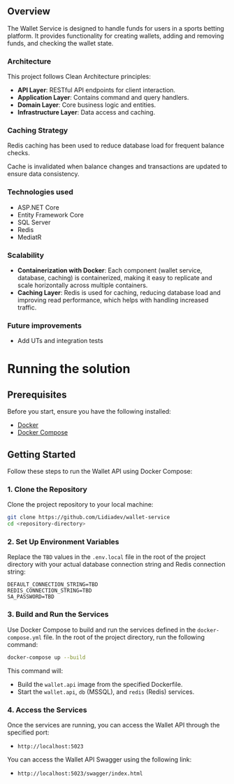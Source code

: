 ## Overview
The Wallet Service is designed to handle funds for users in a sports betting platform. 
It provides functionality for creating wallets, adding and removing funds, and checking the wallet state. 

### Architecture
This project follows Clean Architecture principles:

- **API Layer**: RESTful API endpoints for client interaction.
- **Application Layer**: Contains command and query handlers.
- **Domain Layer**: Core business logic and entities.
- **Infrastructure Layer**: Data access and caching.

### Caching Strategy
Redis caching has been used to reduce database load for frequent balance checks.

Cache is invalidated when balance changes and transactions are updated to ensure data consistency.

### Technologies used
- ASP.NET Core
- Entity Framework Core
- SQL Server
- Redis
- MediatR

### Scalability
- **Containerization with Docker**: Each component (wallet service, database, caching) is containerized, making it easy to replicate and scale horizontally across multiple containers.
- **Caching Layer**: Redis is used for caching, reducing database load and improving read performance, which helps with handling increased traffic.

### Future improvements 
- Add UTs and integration tests

# Running the solution
## Prerequisites

Before you start, ensure you have the following installed:

- [Docker](https://docs.docker.com/get-docker/)
- [Docker Compose](https://docs.docker.com/compose/install/)

## Getting Started

Follow these steps to run the Wallet API using Docker Compose:

### 1. Clone the Repository

Clone the project repository to your local machine:

```bash
git clone https://github.com/Lidiadev/wallet-service
cd <repository-directory>
```

### 2. Set Up Environment Variables

Replace the `TBD` values in the `.env.local` file in the root of the project directory with your actual database connection string and Redis connection string:

```dotenv
DEFAULT_CONNECTION_STRING=TBD
REDIS_CONNECTION_STRING=TBD
SA_PASSWORD=TBD
```

### 3. Build and Run the Services

Use Docker Compose to build and run the services defined in the `docker-compose.yml` file. In the root of the project directory, run the following command:

```bash
docker-compose up --build
```

This command will:

- Build the `wallet.api` image from the specified Dockerfile.
- Start the `wallet.api`, `db` (MSSQL), and `redis` (Redis) services.

### 4. Access the Services

Once the services are running, you can access the Wallet API through the specified port:

- `http://localhost:5023`

You can access the Wallet API Swagger using the following link:

- `http://localhost:5023/swagger/index.html`